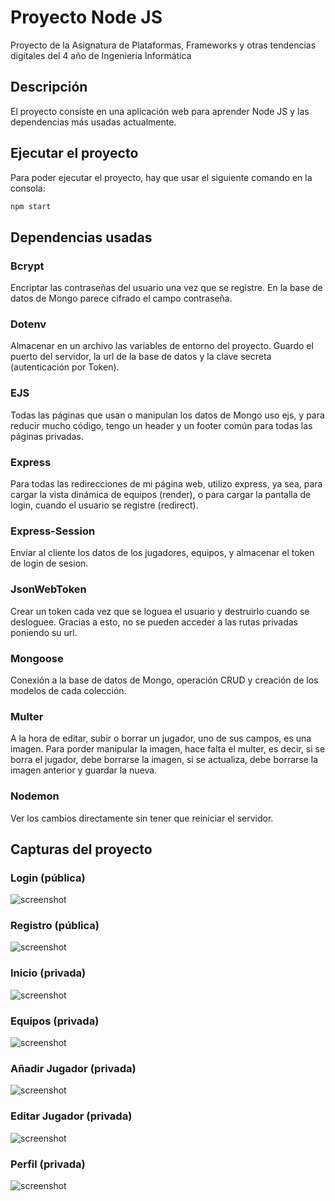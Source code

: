 # Proyecto Node JS

Proyecto de la Asignatura de Plataformas, Frameworks y otras tendencias digitales del 4 año de Ingeniería Informática

## Descripción

El proyecto consiste en una aplicación web para aprender Node JS y las dependencias más usadas actualmente. 

## Ejecutar el proyecto

Para poder ejecutar el proyecto, hay que usar el siguiente comando en la consola:

  ```sh
  npm start
  ```

## Dependencias usadas

### Bcrypt
Encriptar las contraseñas del usuario una vez que se registre. En la base de datos de Mongo parece cifrado el campo contraseña.

### Dotenv
Almacenar en un archivo las variables de entorno del proyecto. Guardo el puerto del servidor, la url de la base de datos y la clave secreta (autenticación por Token). 

### EJS
Todas las páginas que usan o manipulan los datos de Mongo uso ejs, y para reducir mucho código, tengo un header y un footer común para todas las páginas privadas.

### Express
Para todas las redirecciones de mi página web, utilizo express, ya sea, para cargar la vista dinámica de equipos (render), o para cargar la pantalla de login, cuando el usuario se registre 
(redirect). 

### Express-Session
Enviar al cliente los datos de los jugadores, equipos, y almacenar el token de login de sesion. 

### JsonWebToken
Crear un token cada vez que se loguea el usuario y destruirlo cuando se desloguee. Gracias a esto, no se pueden acceder a las rutas privadas poniendo su url.

### Mongoose
Conexión a la base de datos de Mongo, operación CRUD y creación de los modelos de cada colección.

### Multer
A la hora de editar, subir o borrar un jugador, uno de sus campos, es una imagen. Para porder manipular la imagen, hace falta el multer, es decir, si se borra el jugador, debe borrarse la 
imagen, si se actualiza, debe borrarse la imagen anterior y guardar la nueva.

### Nodemon
Ver los cambios directamente sin tener que reiniciar el servidor.

## Capturas del proyecto

### Login (pública)
![screenshot](Capturas/Login.png)

### Registro (pública)
![screenshot](Capturas/Registro.png)

### Inicio (privada)
![screenshot](Capturas/Inicio.png)

### Equipos (privada)
![screenshot](Capturas/Equipos.png)

### Añadir Jugador (privada)
![screenshot](Capturas/Add.png)

### Editar Jugador (privada)
![screenshot](Capturas/edit.png)

### Perfil (privada)
![screenshot](Capturas/Perfil.png)
